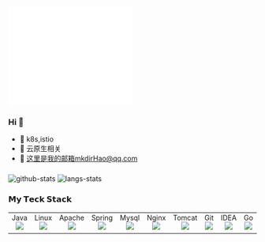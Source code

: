 <!-- PROJECT LOGO -->
<br />
<p align="center">
  <a href="https://github.com/yanjiemao" style="display: flex">
    <img src="https://raw.githubusercontent.com/yanjiemao/yanjiemao/main/header.svg" alt="Logo" style="width: 50%;height: 200px" />
    
  </a>

</p>


### Hi 👋
- 🔭 k8s,istio
- 🌱 云原生相关
- 🤔 这里是我的邮箱mkdirHao@qq.com

###
![github-stats](https://github-readme-stats.vercel.app/api?username=YanJieMao&show_icons=true&line_height=26&hide_title=true)
![langs-stats](https://github-readme-stats.vercel.app/api/top-langs/?username=YanJieMao&layout=compact)

<!--a href="https://wakatime.com"><img src="https://wakatime.com/share/@bf58efeb-3e96-4cd7-b6fe-a0c5a870eac2/6c6b5d48-e327-4c6e-bfc8-4296c23f77bb.png" /></a -->
### 𝗠𝘆 𝗧𝗲𝗰𝗸 𝗦𝘁𝗮𝗰𝗸

<table>
    <tbody>
        <tr valign="top">
            <td width="5%" align="center">
                <span>Java</span><br>
                <img height="64px" src="https://cdn.svgporn.com/logos/java.svg">
            </td>
            <td width="5%" align="center">
                <span>Linux</span><br>
                <img height="64px" src="https://cdn.svgporn.com/logos/linux-tux.svg">
            </td>
            <td width="5%" align="center">
                <span>Apache</span><br>
                <img height="64px" src="https://cdn.svgporn.com/logos/apache.svg">
            </td>
            <td width="5%" align="center">
                <span>Spring</span><br>
                <img height="64px" src="https://cdn.svgporn.com/logos/spring.svg">
            </td>
            <td width="5%" align="center">
                <span>Mysql</span><br>
                <img height="64px" src="https://cdn.svgporn.com/logos/mysql.svg">
            </td>
            <td width="5%" align="center">
                <span>Nginx</span><br>
                <img height="64px" src="https://cdn.svgporn.com/logos/nginx.svg">
            </td>
            <td width="5%" align="center">
                <span>Tomcat</span><br>
                <img height="64px" src="https://cdn.svgporn.com/logos/tomcat.svg">
            </td>
<!--             <td width="5%" align="center">
                <span>Redis</span><br>
                <img height="64px" src="https://cdn.svgporn.com/logos/redis.svg">
            </td> -->
            <td width="5%" align="center">
                <span>Git</span><br>
                <img height="64px" src="https://cdn.svgporn.com/logos/git-icon.svg">
            </td>
            <td width="5%" align="center">
                <span>IDEA</span><br>
                <img height="64px" src="https://cdn.svgporn.com/logos/intellij-idea.svg">
            </td>
            <td width="5%" align="center">
                <span>Go</span><br>
                <img height="64px" src="https://cdn.svgporn.com/logos/go.svg">
            </td>
        </tr>
    </tbody>
</table>

<!--
**YanJieMao/yanjiemao** is a ✨ _special_ ✨ repository because its `README.md` (this file) appears on your GitHub profile.

Here are some ideas to get you started:

- 🔭 I’m currently working on ...
- 🌱 I’m currently learning ...
- 👯 I’m looking to collaborate on ...
- 🤔 I’m looking for help with ...
- 💬 Ask me about ...
- 📫 How to reach me: ...
- 😄 Pronouns: ...
- ⚡ Fun fact: ...
-->
